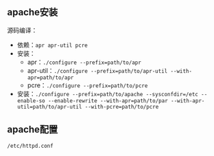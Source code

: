 <!--
{
    "title": "apache相关",
    "create": "2018-05-16 15:02:26",
    "modify": "2018-12-02 19:40:55",
    "tag": [
        "apache",
        "httpd"
    ],
    "info": [
        "待测//todo"
    ]
}
-->

## apache安装

源码编译：

- 依赖：`apr apr-util pcre`
- 安装：
    - apr：`./configure --prefix=path/to/apr`
    - apr-util：`./configure --prefix=path/to/apr-util --with-apr=path/to/apr`
    - pcre：`./configure --prefix=path/to/pcre`
- 安装：`./configure --prefix=path/to/apache --sysconfdir=/etc --enable-so --enable-rewrite --with-apr=path/to/par --with-apr-util=path/to/apr-util --with-pcre=path/to/pcre`

## apache配置

`/etc/httpd.conf`
